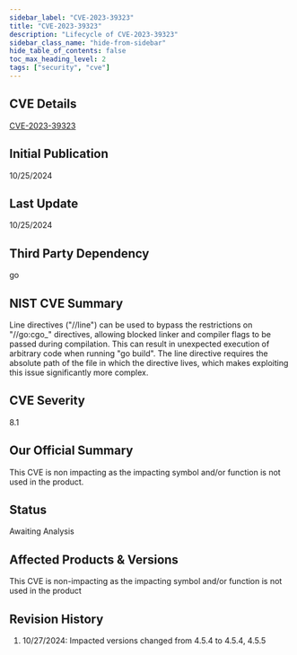 ```yaml
---
sidebar_label: "CVE-2023-39323"
title: "CVE-2023-39323"
description: "Lifecycle of CVE-2023-39323"
sidebar_class_name: "hide-from-sidebar"
hide_table_of_contents: false
toc_max_heading_level: 2
tags: ["security", "cve"]
---
```


## CVE Details

[CVE-2023-39323](https://nvd.nist.gov/vuln/detail/CVE-2023-39323)

## Initial Publication

10/25/2024

## Last Update

10/25/2024

## Third Party Dependency 

go


## NIST CVE Summary

Line directives ("//line") can be used to bypass the restrictions on "//go:cgo_" directives, allowing blocked linker and compiler flags to be passed during compilation. This can result in unexpected execution of arbitrary code when running "go build". The line directive requires the absolute path of the file in which the directive lives, which makes exploiting this issue significantly more complex.

## CVE Severity

8.1

## Our Official Summary

This CVE is non impacting as the impacting symbol and/or function is not used in the product.

## Status

Awaiting Analysis

## Affected Products & Versions

This CVE is non-impacting as the impacting symbol and/or function is not used in the product


## Revision History

1. 10/27/2024: Impacted versions changed from 4.5.4 to 4.5.4, 4.5.5




